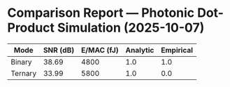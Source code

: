 # Comparison Report — Photonic Dot-Product Simulation (2025-10-07)

| Mode | SNR (dB) | E/MAC (fJ) | Analytic | Empirical |
|------|-----------|-------------|-----------|------------|
| Binary | 38.69 | 4800 | 1.0 | 1.0 |
| Ternary | 33.99 | 5800 | 1.0 | 0.0 |
